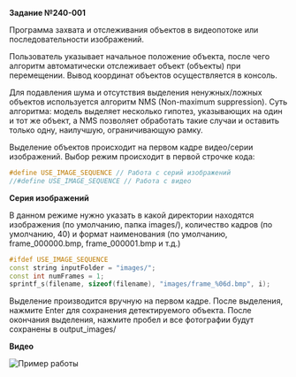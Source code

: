 **Задание №240-001**

Программа захвата и отслеживания объектов в видеопотоке или последовательности изображений.

Пользователь указывает начальное положение объекта, после чего алгоритм автоматически отслеживает объект (объекты) при перемещении. Вывод координат объектов осуществляется в консоль.

Для подавления шума и отсутствия выделения ненужных/ложных объектов используется алгоритм NMS (Non-maximum suppression).
Суть алгоритма: модель выделяет несколько гипотез, указывающих на один и тот же объект, а NMS позволяет обработать такие случаи и оставить только одну, наилучшую, ограничивающую рамку.

Выделение объектов происходит на первом кадре видео/серии изображений. Выбор режим происходит в первой строчке кода:
```cpp
#define USE_IMAGE_SEQUENCE // Работа с серий изображений 
//#define USE_IMAGE_SEQUENCE // Работа с видео
```
**Серия изображений**

В данном режиме нужно указать в какой директории находятся изображения (по умолчанию, папка images/), количество кадров (по умолчанию, 40) и формат наименования (по умолчанию, frame_000000.bmp, frame_000001.bmp и т.д.)
```cpp
#ifdef USE_IMAGE_SEQUENCE
const string inputFolder = "images/";
const int numFrames = 1;
sprintf_s(filename, sizeof(filename), "images/frame_%06d.bmp", i);
```
Выделение производится вручную на первом кадре. После выделения, нажмите Enter для сохранения детектируемого объекта. После окончания выделения, нажмите пробел и все фотографии будут сохранены в output_images/

**Видео**

![**Пример работы**](https://drive.google.com/file/d/1HfFWhmlkuf4QyBzUByZ2T1fj1k6nvy7-/view?usp=sharing)
